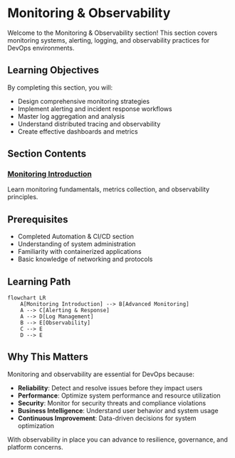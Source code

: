# Monitoring & Observability

Welcome to the Monitoring & Observability section! This section covers monitoring systems, alerting, logging, and observability practices for DevOps environments.

## Learning Objectives

By completing this section, you will:

- Design comprehensive monitoring strategies
- Implement alerting and incident response workflows
- Master log aggregation and analysis
- Understand distributed tracing and observability
- Create effective dashboards and metrics

## Section Contents

### [Monitoring Introduction](introduction.md)

Learn monitoring fundamentals, metrics collection, and observability principles.

## Prerequisites

- Completed Automation & CI/CD section
- Understanding of system administration
- Familiarity with containerized applications
- Basic knowledge of networking and protocols

## Learning Path

```mermaid
flowchart LR
    A[Monitoring Introduction] --> B[Advanced Monitoring]
    A --> C[Alerting & Response]
    A --> D[Log Management]
    B --> E[Observability]
    C --> E
    D --> E
```

## Why This Matters

Monitoring and observability are essential for DevOps because:

- **Reliability**: Detect and resolve issues before they impact users
- **Performance**: Optimize system performance and resource utilization
- **Security**: Monitor for security threats and compliance violations
- **Business Intelligence**: Understand user behavior and system usage
- **Continuous Improvement**: Data-driven decisions for system optimization

With observability in place you can advance to resilience, governance, and platform concerns.
